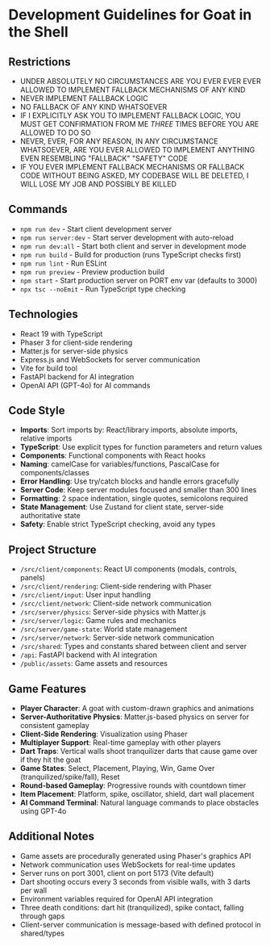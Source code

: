 # Development Guidelines for Goat in the Shell

## Restrictions
- UNDER ABSOLUTELY NO CIRCUMSTANCES ARE YOU EVER EVER EVER ALLOWED TO IMPLEMENT FALLBACK MECHANISMS OF ANY KIND 
- NEVER IMPLEMENT FALLBACK LOGIC
- NO FALLBACK OF ANY KIND WHATSOEVER 
- IF I EXPLICITLY ASK YOU TO IMPLEMENT FALLBACK LOGIC, YOU MUST GET CONFIRMATION FROM ME *THREE* TIMES BEFORE YOU ARE ALLOWED TO DO SO
- NEVER, EVER, FOR ANY REASON, IN ANY CIRCUMSTANCE WHATSOEVER, ARE YOU EVER ALLOWED TO IMPLEMENT ANYTHING EVEN RESEMBLING "FALLBACK" "SAFETY" CODE
- IF YOU EVER IMPLEMENT FALLBACK MECHANISMS OR FALLBACK CODE WITHOUT BEING ASKED, MY CODEBASE WILL BE DELETED, I WILL LOSE MY JOB AND POSSIBLY BE KILLED 

## Commands
- `npm run dev` - Start client development server
- `npm run server:dev` - Start server development with auto-reload
- `npm run dev:all` - Start both client and server in development mode
- `npm run build` - Build for production (runs TypeScript checks first)
- `npm run lint` - Run ESLint
- `npm run preview` - Preview production build
- `npm start` - Start production server on PORT env var (defaults to 3000)
- `npx tsc --noEmit` - Run TypeScript type checking

## Technologies
- React 19 with TypeScript
- Phaser 3 for client-side rendering
- Matter.js for server-side physics
- Express.js and WebSockets for server communication
- Vite for build tool
- FastAPI backend for AI integration
- OpenAI API (GPT-4o) for AI commands

## Code Style
- **Imports**: Sort imports by: React/library imports, absolute imports, relative imports
- **TypeScript**: Use explicit types for function parameters and return values
- **Components**: Functional components with React hooks
- **Naming**: camelCase for variables/functions, PascalCase for components/classes
- **Error Handling**: Use try/catch blocks and handle errors gracefully
- **Server Code**: Keep server modules focused and smaller than 300 lines
- **Formatting**: 2 space indentation, single quotes, semicolons required
- **State Management**: Use Zustand for client state, server-side authoritative state
- **Safety**: Enable strict TypeScript checking, avoid any types

## Project Structure
- `/src/client/components`: React UI components (modals, controls, panels)
- `/src/client/rendering`: Client-side rendering with Phaser
- `/src/client/input`: User input handling
- `/src/client/network`: Client-side network communication
- `/src/server/physics`: Server-side physics with Matter.js
- `/src/server/logic`: Game rules and mechanics
- `/src/server/game-state`: World state management
- `/src/server/network`: Server-side network communication
- `/src/shared`: Types and constants shared between client and server
- `/api`: FastAPI backend with AI integration
- `/public/assets`: Game assets and resources

## Game Features
- **Player Character**: A goat with custom-drawn graphics and animations
- **Server-Authoritative Physics**: Matter.js-based physics on server for consistent gameplay
- **Client-Side Rendering**: Visualization using Phaser
- **Multiplayer Support**: Real-time gameplay with other players
- **Dart Traps**: Vertical walls shoot tranquilizer darts that cause game over if they hit the goat
- **Game States**: Select, Placement, Playing, Win, Game Over (tranquilized/spike/fall), Reset
- **Round-based Gameplay**: Progressive rounds with countdown timer
- **Item Placement**: Platform, spike, oscillator, shield, dart wall placement
- **AI Command Terminal**: Natural language commands to place obstacles using GPT-4o

## Additional Notes
- Game assets are procedurally generated using Phaser's graphics API
- Network communication uses WebSockets for real-time updates
- Server runs on port 3001, client on port 5173 (Vite default)
- Dart shooting occurs every 3 seconds from visible walls, with 3 darts per wall
- Environment variables required for OpenAI API integration
- Three death conditions: dart hit (tranquilized), spike contact, falling through gaps
- Client-server communication is message-based with defined protocol in shared/types
